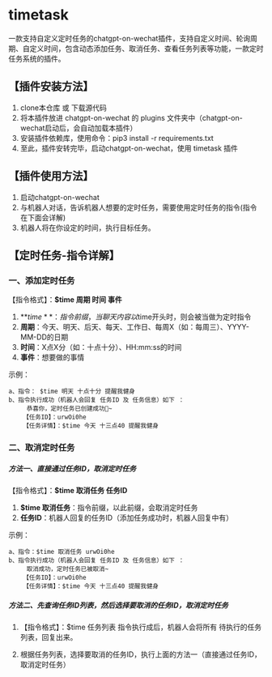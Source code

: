 # timetask
一款支持自定义定时任务的chatgpt-on-wechat插件，支持自定义时间、轮询周期、自定义时间，包含动态添加任务、取消任务、查看任务列表等功能，一款定时任务系统的插件。


## **【插件安装方法】**
1. clone本仓库 或 下载源代码
2. 将本插件放进 chatgpt-on-wechat 的 plugins 文件夹中（chatgpt-on-wechat启动后，会自动加载本插件）
3. 安装插件依赖库，使用命令：pip3 install -r requirements.txt
4. 至此，插件安转完毕，启动chatgpt-on-wechat，使用 timetask 插件


## **【插件使用方法】**
1. 启动chatgpt-on-wechat
2. 与机器人对话，告诉机器人想要的定时任务，需要使用定时任务的指令(指令在下面会详解)
3. 机器人将在你设定的时间，执行目标任务。



## **【定时任务-指令详解】**

### **一、添加定时任务**

【指令格式】：**$time 周期 时间 事件**
1. **$time**：指令前缀，当聊天内容以$time开头时，则会被当做为定时指令
2. **周期**：今天、明天、后天、每天、工作日、每周X（如：每周三）、YYYY-MM-DD的日期
3. **时间**：X点X分（如：十点十分）、HH:mm:ss的时间
4. **事件**：想要做的事情

示例：
```
a、指令： $time 明天 十点十分 提醒我健身
b、指令执行成功（机器人会回复 任务ID 及 任务信息）如下 ：
	 恭喜你，定时任务已创建成功🎉~
	【任务ID】：urwOi0he
	【任务详情】：$time 今天 十三点40 提醒我健身
```
	
	
### **二、取消定时任务**

##### **方法一、直接通过任务ID，取消定时任务**

【指令格式】：**$time 取消任务 任务ID**
1. **$time 取消任务**：指令前缀，以此前缀，会取消定时任务
2. **任务ID**：机器人回复的任务ID（添加任务成功时，机器人回复中有）

示例：
```
a、指令：$time 取消任务 urwOi0he
b、指令执行成功（机器人会回复 任务ID 及 任务信息）如下 ：
	 取消成功，定时任务已被取消~
	【任务ID】：urwOi0he
	【任务详情】：$time 今天 十三点40 提醒我健身
```
	


##### **方法二、先查询任务ID列表，然后选择要取消的任务ID，取消定时任务**

1. 【指令格式】：$time 任务列表
指令执行成后，机器人会将所有 待执行的任务列表，回复出来。

2. 根据任务列表，选择要取消的任务ID，执行上面的方法一（直接通过任务ID，取消定时任务）
